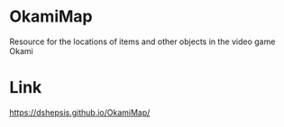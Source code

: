# OkamiMap
Resource for the locations of items and other objects in the video game Okami

# Link
https://dshepsis.github.io/OkamiMap/
